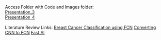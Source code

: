 Access Folder with Code and Images folder:<br />
[Presentation_3](https://drive.google.com/drive/folders/1gN3i3x5G72V636mmWIMhZWi1MMrNPrpH?usp=sharing) <br />
[Presentation_4](https://drive.google.com/drive/folders/1gDBufwy9L9rwWI0KyjHdpsI-wW0cchzX?usp=sharing) <br />
<br />
Literature Review Links:
[Breast Cancer Classification using FCN](https://pmc.ncbi.nlm.nih.gov/articles/PMC9246636/#sec3)
[Converting CNN to FCN](https://learnopencv.com/fully-convolutional-image-classification-on-arbitrary-sized-image/)
[Fast AI](https://docs.fast.ai/)
